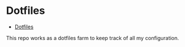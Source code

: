 # Dotfiles

<!--toc:start-->
- [Dotfiles](#dotfiles)
<!--toc:end-->

This repo works as a dotfiles farm to keep track of all my configuration.


